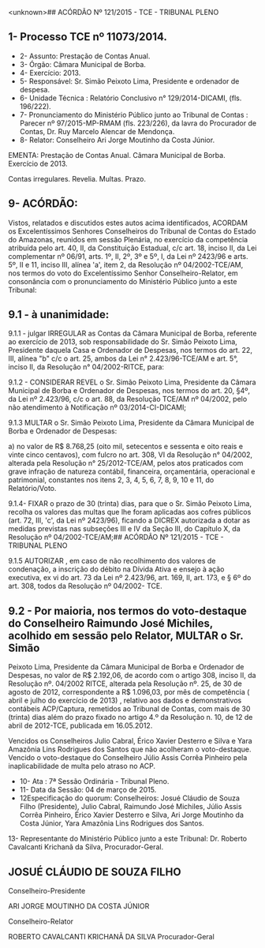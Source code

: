 &lt;unknown&gt;## ACÓRDÃO Nº 121/2015 - TCE - TRIBUNAL PLENO

## 1- Processo TCE nº 11073/2014.

- 2- Assunto: Prestação de Contas Anual.
- 3- Órgão: Câmara Municipal de Borba.
- 4- Exercício: 2013.
- 5- Responsável: Sr. Simão Peixoto Lima, Presidente e ordenador de despesa.
- 6- Unidade Técnica : Relatório Conclusivo n° 129/2014-DICAMI, (fls. 196/222).
- 7-  Pronunciamento  do Ministério  Público  junto  ao Tribunal  de  Contas :  Parecer  nº 97/2015-MP-RMAM  (fls.  223/226),  da  lavra  do  Procurador  de  Contas,  Dr. Ruy  Marcelo Alencar de Mendonça.
- 8- Relator: Conselheiro Ari Jorge Moutinho da Costa Júnior.

EMENTA: Prestação de Contas Anual. Câmara Municipal de Borba. Exercício de 2013.

Contas irregulares. Revelia. Multas. Prazo.

## 9- ACÓRDÃO:

Vistos, relatados e discutidos estes autos acima identificados,  ACORDAM os Excelentíssimos  Senhores  Conselheiros  do  Tribunal  de  Contas  do  Estado  do Amazonas, reunidos em sessão Plenária, no exercício da competência atribuída pelo art. 40, II, da Constituição Estadual, c/c art. 18, inciso II, da Lei complementar nº 06/91, arts. 1º,  II,  2º,  3º  e  5º,  I,  da  Lei  nº  2423/96  e  arts.  5º,  II  e  11,  inciso  III,  alínea  'a',  item  2,  da Resolução nº 04/2002-TCE/AM, nos termos do voto do Excelentíssimo Senhor Conselheiro-Relator, em  consonância com o pronunciamento do Ministério Público junto a este Tribunal:

## 9.1 - à unanimidade:

9.1.1  -  julgar  IRREGULAR as  Contas  da  Câmara  Municipal  de  Borba, referente  ao  exercício  de  2013,  sob  responsabilidade  do  Sr.  Simão  Peixoto  Lima, Presidente daquela Casa e Ordenador de Despesas, nos termos do art. 22, III, alínea "b" c/c  o  art.  25,  ambos  da  Lei  n°  2.423/96-TCE/AM  e  art.  5°,  inciso  II,  da  Resolução  n° 04/2002-RITCE, para:

9.1.2 - CONSIDERAR REVEL o  Sr.  Simão  Peixoto  Lima, Presidente da Câmara Municipal de Borba e Ordenador de Despesas, nos termos do art. 20, §4º, da Lei nº  2.423/96,  c/c  o  art.  88,  da  Resolução  TCE/AM  nº  04/2002,  pelo  não  atendimento  à Notificação nº 03/2014-CI-DICAMI;

9.1.3  MULTAR o  Sr.  Simão  Peixoto  Lima,  Presidente  da  Câmara Municipal de Borba e Ordenador de Despesas:

a) no valor de R$ 8.768,25 (oito mil, setecentos e sessenta e oito reais e vinte cinco centavos), com fulcro no art. 308, VI da Resolução n° 04/2002, alterada pela Resolução  n°  25/2012-TCE/AM,  pelos  atos  praticados  com  grave  infração  de  natureza contábil, financeira, orçamentária, operacional e patrimonial, constantes nos itens 2, 3, 4, 5, 6, 7, 8, 9, 10 e 11, do Relatório/Voto.

9.1.4-  FIXAR o  prazo  de  30  (trinta)  dias,  para  que  o  Sr.  Simão  Peixoto Lima, recolha os valores das multas que lhe foram aplicadas aos cofres públicos (art. 72, III, 'c', da Lei nº 2423/96), ficando a DICREX autorizada a dotar as medidas previstas nas subseções III e IV da Seção III, do Capítulo X, da Resolução nº 04/2002-TCE/AM;## ACÓRDÃO Nº 121/2015 - TCE - TRIBUNAL PLENO

9.1.5  AUTORIZAR , em  caso  de  não  recolhimento  dos  valores  de condenação, a inscrição do débito na Dívida Ativa e ensejo à ação executiva, ex vi do art. 73 da Lei nº 2.423/96, art. 169,  II, art. 173, e  § 6º do  art. 308, todos da Resolução nº 04/2002- TCE.

## 9.2  -  Por  maioria,  nos  termos  do  voto-destaque  do  Conselheiro Raimundo  José  Michiles,  acolhido em  sessão  pelo Relator, MULTAR o  Sr.  Simão

Peixoto Lima, Presidente da Câmara Municipal de Borba e Ordenador de Despesas, no valor  de R$ 2.192,06, de acordo com o artigo 308, inciso II, da Resolução nº. 04/2002 RITCE, alterada pela Resolução nº. 25, de 30 de agosto de 2012, correspondente a R$ 1.096,03, por  mês  de  competência  ( abril e julho do  exercício de  2013) ,  relativo  aos dados e demonstrativos contábeis ACP/Captura, remetidos ao Tribunal de Contas, com mais de 30 (trinta) dias além do prazo fixado no artigo 4.º da Resolução n. 10, de 12 de abril de 2012-TCE, publicada em 16.05.2012.

Vencidos os Conselheiros Julio Cabral, Érico Xavier Desterro e Silva e Yara Amazônia Lins Rodrigues dos Santos que não acolheram o voto-destaque. Vencido o voto-destaque do Conselheiro Júlio Assis Corrêa Pinheiro pela inaplicabilidade de multa pelo atraso no ACP.

- 10- Ata : 7ª Sessão Ordinária - Tribunal Pleno.
- 11- Data da Sessão: 04 de março de 2015.
- 12Especificação do quorum: Conselheiros: Josué Cláudio de Souza Filho (Presidente),  Julio  Cabral,  Raimundo  José  Michiles,  Júlio  Assis  Corrêa  Pinheiro,  Érico Xavier  Desterro  e  Silva,  Ari  Jorge  Moutinho  da  Costa  Júnior, Yara  Amazônia  Lins Rodrigues dos Santos.

13- Representante do Ministério Público junto a este Tribunal: Dr. Roberto Cavalcanti Krichanã da Silva, Procurador-Geral.

## JOSUÉ CLÁUDIO DE SOUZA FILHO

Conselheiro-Presidente

ARI JORGE MOUTINHO DA COSTA JÚNIOR

Conselheiro-Relator

ROBERTO CAVALCANTI KRICHANÃ DA SILVA Procurador-Geral
